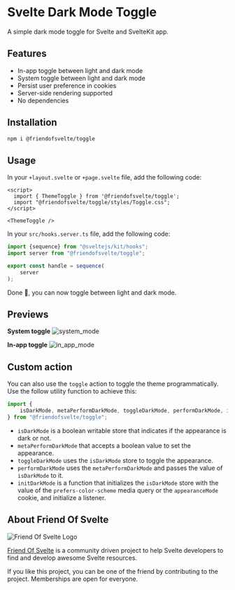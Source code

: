 # Svelte Dark Mode Toggle

A simple dark mode toggle for Svelte and SvelteKit app.

## Features

- In-app toggle between light and dark mode
- System toggle between light and dark mode
- Persist user preference in cookies
- Server-side rendering supported
- No dependencies

## Installation

```bash
npm i @friendofsvelte/toggle
```

## Usage

In your `+layout.svelte` or `+page.svelte` file, add the following code:

```svelte
<script>
  import { ThemeToggle } from '@friendofsvelte/toggle';
  import "@friendofsvelte/toggle/styles/Toggle.css";
</script>

<ThemeToggle />
```

In your `src/hooks.server.ts` file, add the following code:

```ts
import {sequence} from "@sveltejs/kit/hooks";
import server from "@friendofsvelte/toggle";

export const handle = sequence(
    server
);
```

Done 🎉, you can now toggle between light and dark mode.

## Previews

**System toggle**
![system_mode](https://github.com/friendofsvelte/toggle/assets/42182303/d9a4c7a4-7f84-4f02-b2a7-5010067c07b5)


**In-app toggle**
![in_app_mode](https://github.com/friendofsvelte/toggle/assets/42182303/6d8f4862-a971-4c7c-b0a9-a5e9c95ddc5f)


## Custom action

You can also use the `toggle` action to toggle the theme programmatically. Use
the follow utility function to achieve this:

```ts
import {
    isDarkMode, metaPerformDarkMode, toggleDarkMode, performDarkMode, initDarkMode
} from "@friendofsvelte/toggle";
````

- `isDarkMode` is a boolean writable store that indicates if the appearance
  is dark or not.
- `metaPerformDarkMode` that accepts a boolean value to set the appearance.
- `toggleDarkMode` uses the `isDarkMode` store to toggle the appearance.
- `performDarkMode` uses the `metaPerformDarkMode` and passes the value of
  `isDarkMode` to it.
- `initDarkMode` is a function that initializes the `isDarkMode` store with
  the value of the `prefers-color-scheme` media query or the `appearanceMode` cookie,
  and initialize a listener.

About Friend Of Svelte
----------------------

![Friend Of Svelte Logo](https://avatars.githubusercontent.com/u/143795012?s=200&v=4)

[Friend Of Svelte](https://github.com/friendofsvelte) is a community driven project to help Svelte developers to find and
develop awesome Svelte resources.

If you like this project, you can be one of the friend by contributing to the project. Memberships are open for
everyone.
